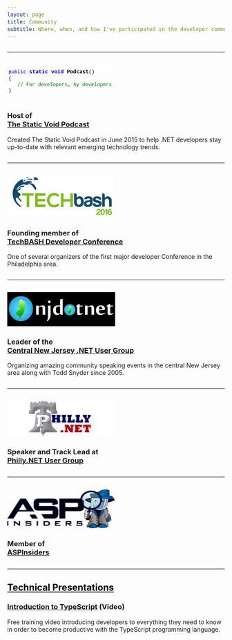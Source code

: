 ```yaml
---
layout: page
title: Community
subtitle: Where, when, and how I've participated in the developer community
---
```


<style>
h2 a { color: black }
h2 a:hover {
    text-decoration: initial;
    cursor: default;
    color: black;
}
hr { margin: 2em 0; }
</style>

<hr>

<div class="row">
<div class="col-md-4"><img src="img/podcast.png"/></div>
<div class="col-md-8">
<h3>Host of <br> <a href="http://www.staticvoidpodcast.com">The Static Void Podcast</a></h3>
</div>
<div class="col-md-12">
Created The Static Void Podcast in June 2015 to help .NET developers stay up-to-date with relevant emerging technology trends.
</div>
</div>

<hr>

<div class="row">
<div class="col-md-4"><img src="img/techbash.png"/></div>
<div class="col-md-8">
<h3>Founding member of <br> <a href="http://www.techbash.com">TechBASH Developer Conference</a></h3>
</div>
<div class="col-md-12">
One of several organizers of the first major developer Conference in the Philadelphia area.
</div>
</div>

<hr>

<div class="row">
<div class="col-md-4"><img src="img/njdotnet.png"/></div>
<div class="col-md-8">
<h3>Leader of the <br> <a href="http://www.njdotnet.org">Central New Jersey .NET User Group</a></h3>
</div>
<div class="col-md-12">
Organizing amazing community speaking events in the central New Jersey area along with Todd Snyder since 2005.
</div>
</div>

<hr>

<div class="row">
<div class="col-md-4"><img src="img/phillydotnet.png"/></div>
<div class="col-md-8">
<h3>Speaker and Track Lead at <br> <a href="http://www.phillydotnet.org">Philly.NET User Group</a></h3>
</div>
</div>

<hr>

<div class="row">
<div class="col-md-4"><img src="img/aspinsiders.gif"/></div>
<div class="col-md-8">
<h3>Member of <br> <a href="http://www.aspinsiders.com">ASPInsiders</a></h3>
</div>
</div>

<hr>


<h2><a href="#Presentations">Technical Presentations</a></h2>

### [Introduction to TypeScript](https://www.youtube.com/watch?v=qRD7bkK7m10) (Video)
Free training video introducing developers to everything they need to know in order to become productive with the TypeScript programming language.
